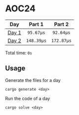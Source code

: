 # AOC24

| Day | Part 1 | Part 2 |
| :---: | :---: | :---:  |
| [Day 1](./src/days/day1.rs) | `95.67µs` | `92.64µs` |
| [Day 2](./src/days/day2.rs) | `148.39µs` | `172.87µs` |

Total time: `0s`

## Usage
Generate the files for a day
```
cargo generate <day>
```

Run the code of a day
```
cargo solve <day>
```

